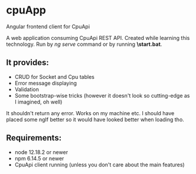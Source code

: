 # cpuApp
 Angular frontend client for CpuApi

A web application consuming CpuApi REST API. Created while learning this technology. Run by *ng serve* command or by running **\start.bat**.

## It provides:
- CRUD for Socket and Cpu tables
- Error message displaying
- Validation
- Some bootstrap-wise tricks (however it doesn't look so cutting-edge as I imagined, oh well)

It shouldn't return any error. Works on my machine etc. I should have placed some ngIf better so it would have looked better when loading tho.

## Requirements:
- node 12.18.2 or newer
- npm 6.14.5 or newer
- CpuApi client running (unless you don't care about the main features)
